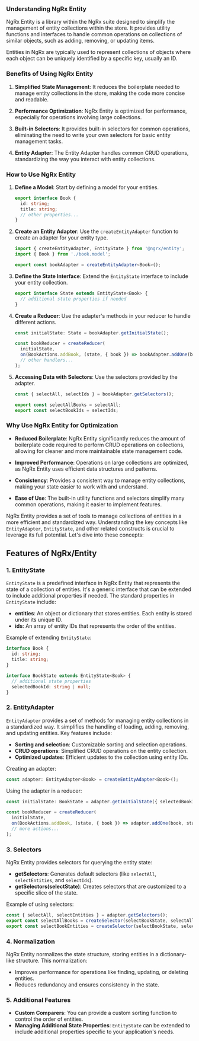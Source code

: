 ### Understanding NgRx Entity

NgRx Entity is a library within the NgRx suite designed to simplify the management of entity collections within the store. It provides utility functions and interfaces to handle common operations on collections of similar objects, such as adding, removing, or updating items.

Entities in NgRx are typically used to represent collections of objects where each object can be uniquely identified by a specific key, usually an ID.

### Benefits of Using NgRx Entity

1. **Simplified State Management**: It reduces the boilerplate needed to manage entity collections in the store, making the code more concise and readable.

2. **Performance Optimization**: NgRx Entity is optimized for performance, especially for operations involving large collections.

3. **Built-in Selectors**: It provides built-in selectors for common operations, eliminating the need to write your own selectors for basic entity management tasks.

4. **Entity Adapter**: The Entity Adapter handles common CRUD operations, standardizing the way you interact with entity collections.

### How to Use NgRx Entity

1. **Define a Model**: Start by defining a model for your entities.

   ```typescript
   export interface Book {
     id: string;
     title: string;
     // other properties...
   }
   ```

2. **Create an Entity Adapter**: Use the `createEntityAdapter` function to create an adapter for your entity type.

   ```typescript
   import { createEntityAdapter, EntityState } from '@ngrx/entity';
   import { Book } from './book.model';

   export const bookAdapter = createEntityAdapter<Book>();
   ```

3. **Define the State Interface**: Extend the `EntityState` interface to include your entity collection.

   ```typescript
   export interface State extends EntityState<Book> {
     // additional state properties if needed
   }
   ```

4. **Create a Reducer**: Use the adapter's methods in your reducer to handle different actions.

   ```typescript
   const initialState: State = bookAdapter.getInitialState();

   const bookReducer = createReducer(
     initialState,
     on(BookActions.addBook, (state, { book }) => bookAdapter.addOne(book, state)),
     // other handlers...
   );
   ```

5. **Accessing Data with Selectors**: Use the selectors provided by the adapter.

   ```typescript
   const { selectAll, selectIds } = bookAdapter.getSelectors();

   export const selectAllBooks = selectAll;
   export const selectBookIds = selectIds;
   ```

### Why Use NgRx Entity for Optimization

- **Reduced Boilerplate**: NgRx Entity significantly reduces the amount of boilerplate code required to perform CRUD operations on collections, allowing for cleaner and more maintainable state management code.

- **Improved Performance**: Operations on large collections are optimized, as NgRx Entity uses efficient data structures and patterns.

- **Consistency**: Provides a consistent way to manage entity collections, making your state easier to work with and understand.

- **Ease of Use**: The built-in utility functions and selectors simplify many common operations, making it easier to implement features.

NgRx Entity provides a set of tools to manage collections of entities in a more efficient and standardized way. Understanding the key concepts like `EntityAdapter`, `EntityState`, and other related constructs is crucial to leverage its full potential. Let's dive into these concepts:

## Features of NgRx/Entity

### 1. EntityState

`EntityState` is a predefined interface in NgRx Entity that represents the state of a collection of entities. It's a generic interface that can be extended to include additional properties if needed. The standard properties in `EntityState` include:

- **entities**: An object or dictionary that stores entities. Each entity is stored under its unique ID.
- **ids**: An array of entity IDs that represents the order of the entities.

Example of extending `EntityState`:

```typescript
interface Book {
  id: string;
  title: string;
}

interface BookState extends EntityState<Book> {
  // additional state properties
  selectedBookId: string | null;
}
```

### 2. EntityAdapter

`EntityAdapter` provides a set of methods for managing entity collections in a standardized way. It simplifies the handling of loading, adding, removing, and updating entities. Key features include:

- **Sorting and selection**: Customizable sorting and selection operations.
- **CRUD operations**: Simplified CRUD operations on the entity collection.
- **Optimized updates**: Efficient updates to the collection using entity IDs.

Creating an adapter:

```typescript
const adapter: EntityAdapter<Book> = createEntityAdapter<Book>();
```

Using the adapter in a reducer:

```typescript
const initialState: BookState = adapter.getInitialState({ selectedBookId: null });

const bookReducer = createReducer(
  initialState,
  on(BookActions.addBook, (state, { book }) => adapter.addOne(book, state)),
  // more actions...
);
```

### 3. Selectors

NgRx Entity provides selectors for querying the entity state:

- **getSelectors**: Generates default selectors (like `selectAll`, `selectEntities`, and `selectIds`).
- **getSelectors(selectState)**: Creates selectors that are customized to a specific slice of the state.

Example of using selectors:

```typescript
const { selectAll, selectEntities } = adapter.getSelectors();
export const selectAllBooks = createSelector(selectBookState, selectAll);
export const selectBookEntities = createSelector(selectBookState, selectEntities);
```

### 4. Normalization

NgRx Entity normalizes the state structure, storing entities in a dictionary-like structure. This normalization:

- Improves performance for operations like finding, updating, or deleting entities.
- Reduces redundancy and ensures consistency in the state.

### 5. Additional Features

- **Custom Comparers**: You can provide a custom sorting function to control the order of entities.
- **Managing Additional State Properties**: `EntityState` can be extended to include additional properties specific to your application's needs.
